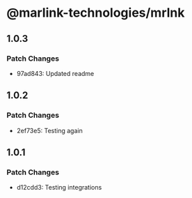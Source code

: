 # @marlink-technologies/mrlnk

## 1.0.3

### Patch Changes

- 97ad843: Updated readme

## 1.0.2

### Patch Changes

- 2ef73e5: Testing again

## 1.0.1

### Patch Changes

- d12cdd3: Testing integrations
